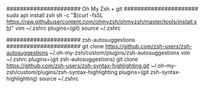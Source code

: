 ######################
Oh My Zsh + git
######################
sudo apt install zsh
sh -c "$(curl -fsSL https://raw.githubusercontent.com/ohmyzsh/ohmyzsh/master/tools/install.sh)"
vim ~/.zshrc
plugins=(git)
source ~/.zshrc

######################
zsh-autosuggestions
######################
git clone https://github.com/zsh-users/zsh-autosuggestions ~/.oh-my-zsh/custom/plugins/zsh-autosuggestions
vim ~/.zshrc
plugins=(git zsh-autosuggestions)
git clone https://github.com/zsh-users/zsh-syntax-highlighting.git ~/.oh-my-zsh/custom/plugins/zsh-syntax-highlighting
plugins=(git zsh-syntax-highlighting)
source ~/.zshrc
